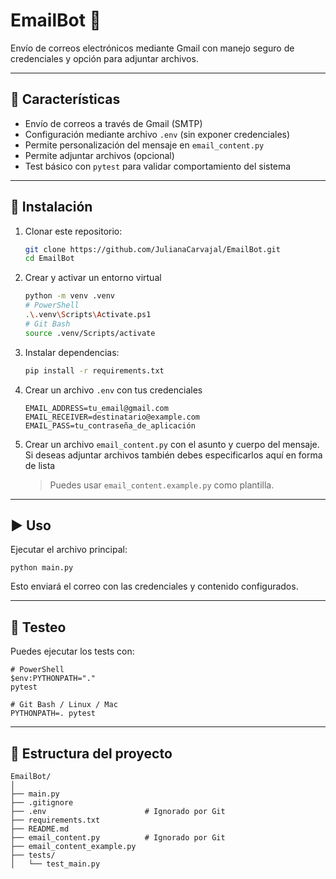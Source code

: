 # EmailBot 📧

Envío de correos electrónicos mediante Gmail con manejo seguro de credenciales y opción para adjuntar archivos.

---

## 🚀 Características

- Envío de correos a través de Gmail (SMTP)
- Configuración mediante archivo `.env` (sin exponer credenciales)
- Permite personalización del mensaje en `email_content.py`
- Permite adjuntar archivos (opcional)
- Test básico con `pytest` para validar comportamiento del sistema

---

## 🔧 Instalación

1. Clonar este repositorio:
    ```bash
   git clone https://github.com/JulianaCarvajal/EmailBot.git
   cd EmailBot
2. Crear y activar un entorno virtual
    ````bash
   python -m venv .venv
   # PowerShell
   .\.venv\Scripts\Activate.ps1
   # Git Bash
   source .venv/Scripts/activate
3. Instalar dependencias:
    ```bash
   pip install -r requirements.txt
4. Crear un archivo `.env` con tus credenciales
    ```env
   EMAIL_ADDRESS=tu_email@gmail.com
   EMAIL_RECEIVER=destinatario@example.com
   EMAIL_PASS=tu_contraseña_de_aplicación
5. Crear un archivo `email_content.py` con el asunto y cuerpo del mensaje. Si deseas adjuntar archivos también debes 
especificarlos aquí en forma de lista
   > Puedes usar `email_content.example.py` como plantilla.

---

## ▶️ Uso

Ejecutar el archivo principal:
```
python main.py
```
Esto enviará el correo con las credenciales y contenido configurados.

---

## 🧪 Testeo

Puedes ejecutar los tests con:
```
# PowerShell
$env:PYTHONPATH="."
pytest

# Git Bash / Linux / Mac
PYTHONPATH=. pytest
```

---

## 📂 Estructura del proyecto

```
EmailBot/
│
├── main.py
├── .gitignore
├── .env                      # Ignorado por Git
├── requirements.txt
├── README.md
├── email_content.py          # Ignorado por Git
├── email_content_example.py
├── tests/
│   └── test_main.py
```

